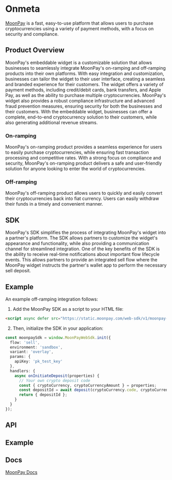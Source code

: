
# Onmeta

[MoonPay](https://www.moonpay.com/) is a fast, easy-to-use platform that allows users to purchase cryptocurrencies using a variety of payment methods, with a focus on security and compliance.

## Product Overview

MoonPay's embeddable widget is a customizable solution that allows businesses to seamlessly integrate MoonPay's on-ramping and off-ramping products into their own platforms. With easy integration and customization, businesses can tailor the widget to their user interface, creating a seamless and branded experience for their customers. The widget offers a variety of payment methods, including credit/debit cards, bank transfers, and Apple Pay, as well as the ability to purchase multiple cryptocurrencies. MoonPay's widget also provides a robust compliance infrastructure and advanced fraud prevention measures, ensuring security for both the businesses and their customers. With the embeddable widget, businesses can offer a complete, end-to-end cryptocurrency solution to their customers, while also generating additional revenue streams.

### On-ramping

MoonPay's on-ramping product provides a seamless experience for users to easily purchase cryptocurrencies, while ensuring fast transaction processing and competitive rates. With a strong focus on compliance and security, MoonPay's on-ramping product delivers a safe and user-friendly solution for anyone looking to enter the world of cryptocurrencies.

### Off-ramping

MoonPay's off-ramping product allows users to quickly and easily convert their cryptocurrencies back into fiat currency. Users can easily withdraw their funds in a timely and convenient manner.

## SDK

MoonPay's SDK simplifies the process of integrating MoonPay's widget into a partner's platform. The SDK allows partners to customize the widget's appearance and functionality, while also providing a communication channel for streamlined integration. One of the key benefits of the SDK is the ability to receive real-time notifications about important flow lifecycle events. This allows partners to provide an integrated sell flow where the MoonPay widget instructs the partner's wallet app to perform the necessary sell deposit.


## Example

An example off-ramping integration follows:

1. Add the MoonPay SDK as a script to your HTML file:

```HTML
<script async defer src="https://static.moonpay.com/web-sdk/v1/moonpay-web-sdk.min.js" />
```

2. Then, initialize the SDK in your application:

```TypeScript
const moonpaySdk = window.MoonPayWebSdk.init({
  flow: 'sell',
  environment: 'sandbox',
  variant: 'overlay',
  params: {
    apiKey: 'pk_test_key'
  },
  handlers: {
    async onInitiateDeposit(properties) {
      // Your own crypto deposit code
      const { cryptoCurrency, cryptoCurrencyAmount } = properties;
      const depositId = await deposit(cryptoCurrency.code, cryptoCurrencyAmount);
      return { depositId };
    }
  }
});
```

## API


## Example


## Docs

[MoonPay Docs](https://docs.moonpay.com/)


